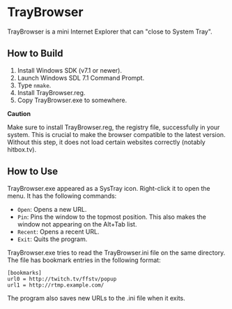TrayBrowser
===========

TrayBrowser is a mini Internet Explorer that can "close to System Tray".

How to Build
------------

 1. Install Windows SDK (v7.1 or newer).
 2. Launch Windows SDL 7.1 Command Prompt.
 3. Type `nmake`.
 4. Install TrayBrowser.reg.
 5. Copy TrayBrowser.exe to somewhere.

**Caution**

Make sure to install TrayBrowser.reg, the registry file,
successfully in your system. This is crucial to make the browser
compatible to the latest version. Without this step, it does not
load certain websites correctly (notably hitbox.tv).

How to Use
----------

TrayBrowser.exe appeared as a SysTray icon. Right-click it to open the menu.
It has the following commands:

 * `Open`: Opens a new URL.
 * `Pin`: Pins the window to the topmost position.
   This also makes the window not appearing on the Alt+Tab list.
 * `Recent`: Opens a recent URL.
 * `Exit`: Quits the program.

TrayBrowser.exe tries to read the TrayBrowser.ini file on the same directory.
The file has bookmark entries in the following format:

    [bookmarks]
    url0 = http://twitch.tv/ffstv/popup
    url1 = http://rtmp.example.com/

The program also saves new URLs to the .ini file when it exits.
